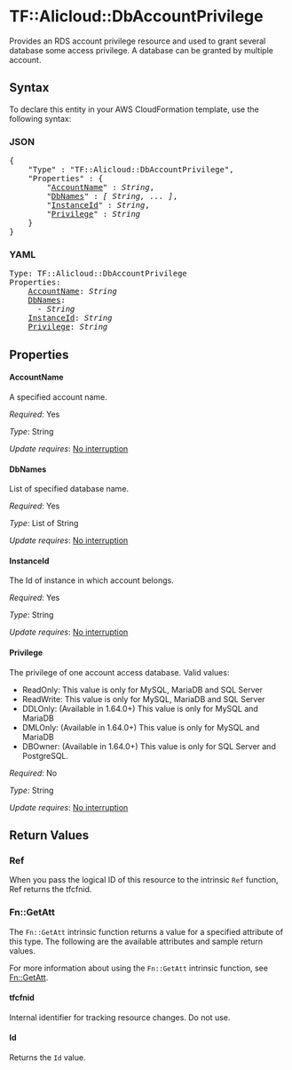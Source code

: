 # TF::Alicloud::DbAccountPrivilege

Provides an RDS account privilege resource and used to grant several database some access privilege. A database can be granted by multiple account.

## Syntax

To declare this entity in your AWS CloudFormation template, use the following syntax:

### JSON

<pre>
{
    "Type" : "TF::Alicloud::DbAccountPrivilege",
    "Properties" : {
        "<a href="#accountname" title="AccountName">AccountName</a>" : <i>String</i>,
        "<a href="#dbnames" title="DbNames">DbNames</a>" : <i>[ String, ... ]</i>,
        "<a href="#instanceid" title="InstanceId">InstanceId</a>" : <i>String</i>,
        "<a href="#privilege" title="Privilege">Privilege</a>" : <i>String</i>
    }
}
</pre>

### YAML

<pre>
Type: TF::Alicloud::DbAccountPrivilege
Properties:
    <a href="#accountname" title="AccountName">AccountName</a>: <i>String</i>
    <a href="#dbnames" title="DbNames">DbNames</a>: <i>
      - String</i>
    <a href="#instanceid" title="InstanceId">InstanceId</a>: <i>String</i>
    <a href="#privilege" title="Privilege">Privilege</a>: <i>String</i>
</pre>

## Properties

#### AccountName

A specified account name.

_Required_: Yes

_Type_: String

_Update requires_: [No interruption](https://docs.aws.amazon.com/AWSCloudFormation/latest/UserGuide/using-cfn-updating-stacks-update-behaviors.html#update-no-interrupt)

#### DbNames

List of specified database name.

_Required_: Yes

_Type_: List of String

_Update requires_: [No interruption](https://docs.aws.amazon.com/AWSCloudFormation/latest/UserGuide/using-cfn-updating-stacks-update-behaviors.html#update-no-interrupt)

#### InstanceId

The Id of instance in which account belongs.

_Required_: Yes

_Type_: String

_Update requires_: [No interruption](https://docs.aws.amazon.com/AWSCloudFormation/latest/UserGuide/using-cfn-updating-stacks-update-behaviors.html#update-no-interrupt)

#### Privilege

The privilege of one account access database. Valid values:
- ReadOnly: This value is only for MySQL, MariaDB and SQL Server
- ReadWrite: This value is only for MySQL, MariaDB and SQL Server
- DDLOnly: (Available in 1.64.0+) This value is only for MySQL and MariaDB
- DMLOnly: (Available in 1.64.0+) This value is only for MySQL and MariaDB
- DBOwner: (Available in 1.64.0+) This value is only for SQL Server and PostgreSQL.

_Required_: No

_Type_: String

_Update requires_: [No interruption](https://docs.aws.amazon.com/AWSCloudFormation/latest/UserGuide/using-cfn-updating-stacks-update-behaviors.html#update-no-interrupt)

## Return Values

### Ref

When you pass the logical ID of this resource to the intrinsic `Ref` function, Ref returns the tfcfnid.

### Fn::GetAtt

The `Fn::GetAtt` intrinsic function returns a value for a specified attribute of this type. The following are the available attributes and sample return values.

For more information about using the `Fn::GetAtt` intrinsic function, see [Fn::GetAtt](https://docs.aws.amazon.com/AWSCloudFormation/latest/UserGuide/intrinsic-function-reference-getatt.html).

#### tfcfnid

Internal identifier for tracking resource changes. Do not use.

#### Id

Returns the <code>Id</code> value.

